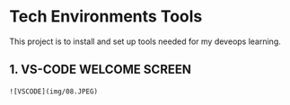 # Tech Environments Tools
This project is to install and set up tools needed for my deveops learning.

## 1. VS-CODE WELCOME SCREEN
    ![VSCODE](img/08.JPEG)      
